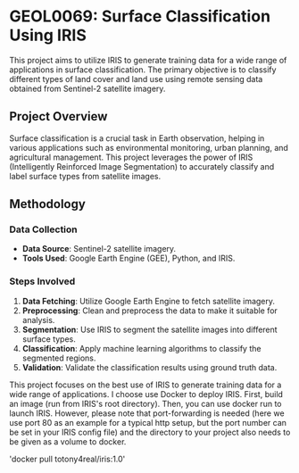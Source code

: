 # GEOL0069: Surface Classification Using IRIS

This project aims to utilize IRIS to generate training data for a wide range of applications in surface classification. The primary objective is to classify different types of land cover and land use using remote sensing data obtained from Sentinel-2 satellite imagery.

## Project Overview

Surface classification is a crucial task in Earth observation, helping in various applications such as environmental monitoring, urban planning, and agricultural management. This project leverages the power of IRIS (Intelligently Reinforced Image Segmentation) to accurately classify and label surface types from satellite images.

## Methodology

### Data Collection

- **Data Source**: Sentinel-2 satellite imagery.
- **Tools Used**: Google Earth Engine (GEE), Python, and IRIS.

### Steps Involved

1. **Data Fetching**: Utilize Google Earth Engine to fetch satellite imagery.
2. **Preprocessing**: Clean and preprocess the data to make it suitable for analysis.
3. **Segmentation**: Use IRIS to segment the satellite images into different surface types.
4. **Classification**: Apply machine learning algorithms to classify the segmented regions.
5. **Validation**: Validate the classification results using ground truth data.

This project focuses on the best use of IRIS to generate training data for a wide range of applications.
I choose use Docker to deploy IRIS. First, build an image (run from IRIS's root directory). Then, you can use docker run to launch IRIS. However, please note that port-forwarding is needed (here we use port 80 as an example for a typical http setup, but the port number can be set in your IRIS config file) and the directory to your project also needs to be given as a volume to docker.

'docker pull totony4real/iris:1.0'
